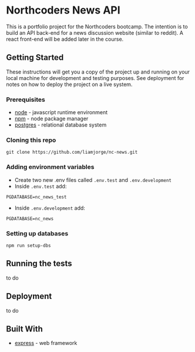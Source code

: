 # Northcoders News API

This is a portfolio project for the Northcoders bootcamp. The intention is to build an API back-end for a news discussion website (similar to reddit). A react front-end will be added later in the course.

## Getting Started

These instructions will get you a copy of the project up and running on your local machine for development and testing purposes. See deployment for notes on how to deploy the project on a live system.

### Prerequisites

- [node](https://nodejs.org/en/) - javascript runtime environment
- [npm](https://www.npmjs.com) - node package manager
- [postgres](https://www.postgresql.org) - relational database system

### Cloning this repo

```
git clone https://github.com/liamjorge/nc-news.git
```

### Adding environment variables

- Create two new .env files called `.env.test` and `.env.development`
- Inside `.env.test` add:

```
PGDATABASE=nc_news_test
```

- Inside `.env.development` add:

```
PGDATABASE=nc_news
```

### Setting up databases

```
npm run setup-dbs
```

## Running the tests

to do

## Deployment

to do

## Built With

- [express](https://expressjs.com) - web framework
